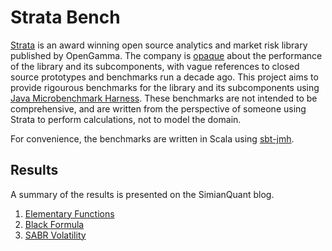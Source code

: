 Strata Bench
===

[Strata](https://github.com/OpenGamma/Strata) is an award winning open source analytics and market risk library published 
by OpenGamma. The company is [opaque](http://strata.opengamma.io/performance/) about the performance of the library and 
its subcomponents, with vague references to closed source prototypes and benchmarks run a decade ago. This project aims
to provide rigourous benchmarks for the library and its subcomponents using 
[Java Microbenchmark Harness](https://openjdk.java.net/projects/code-tools/jmh/). These benchmarks are not intended to 
be comprehensive, and are written from the perspective of someone using Strata to perform calculations, not to model the domain. 

For convenience, the benchmarks are written in Scala using [sbt-jmh](https://github.com/ktoso/sbt-jmh).

## Results

A summary of the results is presented on the SimianQuant blog.

1. [Elementary Functions](https://simianquant.com/blog/stratabenchelementary/)
1. [Black Formula](https://simianquant.com/blog/stratabenchblack/)
1. [SABR Volatility](https://simianquant.com/blog/stratabenchsabr/)